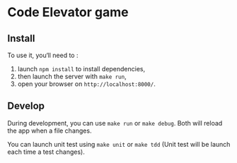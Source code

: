 # Code Elevator game

## Install

To use it, you‘ll need to :
  1. launch `npm install` to install dependencies,
  4. then launch the server with `make run`,
  5. open your browser on `http://localhost:8000/`.

## Develop

During development, you can use `make run` or `make debug`. Both will reload the app when a file changes.

You can launch unit test using `make unit` or `make tdd` (Unit test will be launch each time a test changes).
